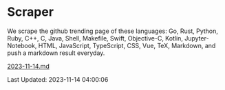 # Scraper

We scrape the github trending page of these languages: Go, Rust, Python, Ruby, C++, C, Java, Shell, Makefile, Swift, Objective-C, Kotlin, Jupyter-Notebook, HTML, JavaScript, TypeScript, CSS, Vue, TeX, Markdown, and push a markdown result everyday.

[2023-11-14.md](https://github.com/yangwenmai/github-trending-backup/blob/master/2023-11-14.md)

Last Updated: 2023-11-14 04:00:06